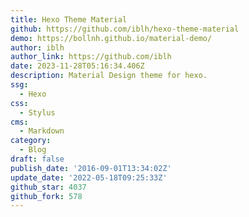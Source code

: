 ```yaml
---
title: Hexo Theme Material
github: https://github.com/iblh/hexo-theme-material
demo: https://bollnh.github.io/material-demo/
author: iblh
author_link: https://github.com/iblh
date: 2023-11-28T05:16:34.406Z
description: Material Design theme for hexo.
ssg:
  - Hexo
css:
  - Stylus
cms:
  - Markdown
category:
  - Blog
draft: false
publish_date: '2016-09-01T13:34:02Z'
update_date: '2022-05-18T09:25:33Z'
github_star: 4037
github_fork: 578
---
```


